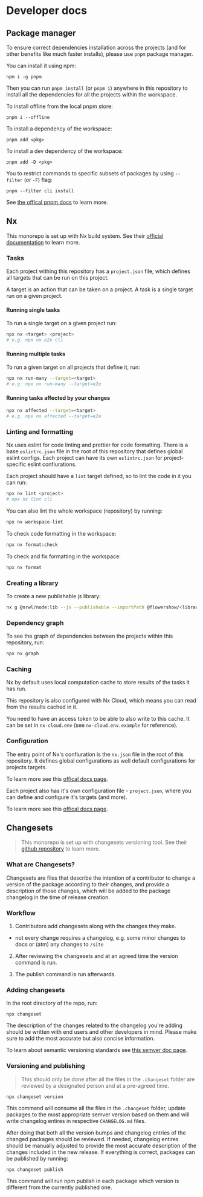 # Developer docs

## Package manager

To ensure correct dependencies installation across the projects (and for other benefits like much faster installs), please use `pnpm` package manager.

You can install it using npm:

```
npm i -g pnpm
```

Then you can run `pnpm install` (or `pnpm i`) anywhere in this repository to install all the dependencies for all the projects within the workspace.

To install offline from the local pnpm store:

```
pnpm i --offline
```

To install a dependency of the workspace:

```
pnpm add <pkg>
```

To install a dev dependency of the workspace:

```
pnpm add -D <pkg>
```

You to restrict commands to specific subsets of packages by using `--filter` (or `-F`) flag:

```
pnpm --filter cli install
```

See [the offical pnpm docs](https://pnpm.io/) to learn more.

## Nx

This monorepo is set up with Nx build system. See their [official documentation](https://nx.dev/getting-started) to learn more.

### Tasks

Each project withing this repository has a `project.json` file, which defines all targets that can be run on this project.

A target is an action that can be taken on a project.
A task is a single target run on a given project.

#### Running single tasks

To run a single target on a given project run:

```sh
npx nx <target> <project>
# e.g. npx nx e2e cli
```

#### Running multiple tasks

To run a given target on all projects that define it, run:

```sh
npx nx run-many --target=<target>
# e.g. npx nx run-many --target=e2e
```

#### Running tasks affected by your changes

```sh
npx nx affected --target=<target>
# e.g. npx nx affected --target=e2e
```

### Linting and formatting

Nx uses eslint for code linting and prettier for code formatting. There is a base `eslintrc.json` file in the root of this repository that defines global eslint configs. Each project can have its own `eslintrc.json` for project-specific eslint confiurations.

Each project should have a `lint` target defined, so to lint the code in it you can run:

```sh
npx nx lint <project>
# npx nx lint cli
```

You can also lint the whole workspace (repository) by running:

```sh
npx nx workspace-lint
```

To check code formatting in the workspace:

```sh
npx nx format:check
```

To check and fix formatting in the workspace:

```sh
npx nx format
```

### Creating a library

To create a new publishable js library:

```sh
nx g @nrwl/node:lib --js --publishable --importPath @flowershow/<library-name>
```

### Dependency graph

To see the graph of dependencies between the projects within this repository, run:

```sh
npx nx graph
```

### Caching

Nx by default uses local computation cache to store results of the tasks it has run.

This repository is also configured with Nx Cloud, which means you can read from the results cached in it.

You need to have an access token to be able to also write to this cache. It can be set in `nx-cloud.env` (see `nx-cloud.env.example` for reference).

### Configuration

The entry point of Nx's confiuration is the `nx.json` file in the root of this repository. It defines global configurations as well default configurations for projects targets.

To learn more see this [offical docs page](https://nx.dev/reference/nx-json).

Each project also has it's own configuration file - `project.json`, where you can define and configure it's targets (and more).

To learn more see this [offical docs page](https://nx.dev/reference/project-configuration).

## Changesets

> This monorepo is set up with changesets versioning tool. See their [github repository](https://github.com/changesets/changesets) to learn more.

### What are Changesets?

Changesets are files that describe the intention of a contributor to change a version of the package according to their changes, and provide a description of those changes, which will be added to the package changelog in the time of release creation.

### Workflow

1. Contributors add changesets along with the changes they make.

- not every change requires a changelog, e.g. some minor changes to docs or (atm) any changes to `/site`

2. After reviewing the changesets and at an agreed time the version command is run.

3. The publish command is run afterwards.

### Adding changesets

In the root directory of the repo, run:

```
npx changeset
```

The description of the changes related to the changelog you're adding should be written with end users and other developers in mind. Please make sure to add the most accurate but also concise information.

To learn about semantic versioning standards see [this semver doc page](https://semver.org/).

### Versioning and publishing

> This should only be done after all the files in the `.changeset` folder are reviewed by a designated person and at a pre-agreed time.

```
npx changeset version
```

This command will consume all the files in the `.changeset` folder, update packages to the most appropriate semver version based on them and will write changelog entires in respective `CHANGELOG.md` files.

After doing that both all the version bumps and changelog entries of the changed packages should be reviewed. If needed, changelog entires should be manually adjusted to provide the most accurate description of the changes included in the new release. If everything is correct, packages can be published by running:

```
npx changeset publish
```

This command will run npm publish in each package which version is different from the currently published one.
